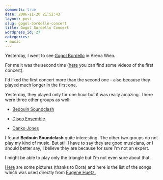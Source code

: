 ```yaml
---
comments: true
date: 2006-11-20 21:52:43
layout: post
slug: gogol-bordello-concert
title: Gogol Bordello Concert
wordpress_id: 27
categories:
- music
---
```


Yesterday, I went to see [Gogol Bordello](http://www.gogolbordello.com) in Arena Wien.

For me it was the second time ([here](http://patrick.pupazzo.org) you can find some videos of the first concert).

I'd liked the first concert more than the second one - also because they played much longer in the first one.





Yesterday, they played only for one hour but it was really amazing.
There were three other groups as well:




  * [Bedouin Soundclash](http://www.bedouinsoundclash.com/)


  * [Disco Ensemble](http://www.discoensemble.com/news.php)


  * [Danko Jones](http://www.dankojones.com/)








I found **Bedouin Soundclash** quite interesting. The other two groups do not play my kind of music. But still I have to say they are good musicians, or I should better say, I believe they are because for sure I'm not an expert.





I might be able to play only the triangle but I'm not even sure about that.





[Here](/gallery/main.php?g2_itemId=31839) are some pictures (thanks to Dora) and here is the list of the songs which was used directly from [Eugene Huetz.](http://en.wikipedia.org/wiki/Eugene_Hutz)
